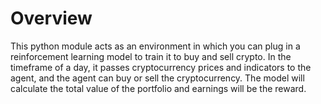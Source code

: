 # Overview

This python module acts as an environment in which you can plug in a reinforcement learning model to train it to buy and sell crypto. In the timeframe of a day, it passes cryptocurrency prices and indicators to the agent, and the agent can buy or sell the cryptocurrency. The model will calculate the total value of the portfolio and earnings will be the reward.
